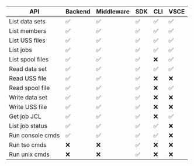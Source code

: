 | API              | Backend | Middleware | SDK | CLI | VSCE |
| ---------------- | ------- | ---------- | --- | --- | ---- |
| List data sets   | ✅      | ✅         | ✅  | ✅  | ✅   |
| List members     | ✅      | ✅         | ✅  | ✅  | ✅   |
| List USS files   | ✅      | ✅         | ✅  | ✅  | ✅   |
| List jobs        | ✅      | ✅         | ✅  | ✅  | ✅   |
| List spool files | ✅      | ✅         | ✅  | ❌  | ✅   |
| Read data set    | ✅      | ✅         | ✅  | ✅  | ✅   |
| Read USS file    | ✅      | ✅         | ✅  | ❌  | ❌   |
| Read spool file  | ✅      | ✅         | ✅  | ❌  | ✅   |
| Write data set   | ✅      | ✅         | ✅  | ❌  | ❌   |
| Write USS file   | ✅      | ✅         | ✅  | ❌  | ❌   |
| Get job JCL      | ✅      | ✅         | ✅  | ❌  | ✅   |
| List job status  | ✅      | ✅         | ✅  | ✅  | ❌   |
| Run console cmds | ✅      | ✅         | ✅  | ✅  | ❌   |
| Run tso cmds     | ❌      | ❌         | ✅  | ❌  | ❌   |
| Run unix cmds    | ❌      | ❌         | ✅  | ❌  | ❌   |

